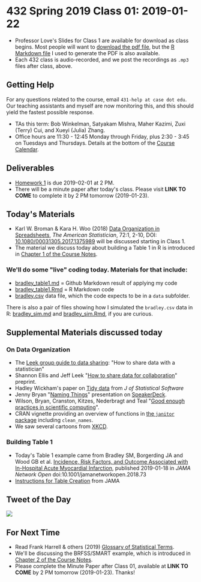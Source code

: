 # 432 Spring 2019 Class 01: 2019-01-22

- Professor Love's Slides for Class 1 are available for download as class begins. Most people will want to [download the pdf file](https://github.com/THOMASELOVE/2019-432/blob/master/slides/class01/432_2019_slides01.pdf), but the [R Markdown file](https://github.com/THOMASELOVE/2019-432/blob/master/slides/class01/432_2019_slides01.Rmd) I used to generate the PDF is also available.
- Each 432 class is audio-recorded, and we post the recordings as `.mp3` files after class, above.

## Getting Help

For any questions related to the course, email `431-help at case dot edu`. Our teaching assistants and myself are now monitoring this, and this should yield the fastest possible response.

- TAs this term: Bob Winkelman, Satyakam Mishra, Maher Kazimi, Zuxi (Terry) Cui, and Xueyi (Julia) Zhang.
- Office hours are 11:30 - 12:45 Monday through Friday, plus 2:30 - 3:45 on Tuesdays and Thursdays. Details at the bottom of the [Course Calendar](https://github.com/THOMASELOVE/2019-432/blob/master/calendar.md).

## Deliverables

- [Homework 1](https://github.com/THOMASELOVE/2019-432/tree/master/homework) is due 2019-02-01 at 2 PM.
- There will be a minute paper after today's class. Please visit **LINK TO COME** to complete it by 2 PM tomorrow (2019-01-23).

## Today's Materials

- Karl W. Broman & Kara H. Woo (2018) [Data Organization in Spreadsheets](https://github.com/THOMASELOVE/2019-432/blob/master/references/pdf/Broman_and_Woo_2018_Data_Organization_in_Spreadsheets.pdf), *The American Statistician*, 72:1, 2-10, DOI: [10.1080/00031305.2017.1375989](https://doi.org/10.1080/00031305.2017.1375989) will be discussed starting in Class 1.
- The material we discuss today about building a Table 1 in R is introduced in [Chapter 1 of the Course Notes](https://thomaselove.github.io/2019-432-book/building-table-1.html).

### We'll do some "live" coding today. Materials for that include: 

- [bradley_table1.md](https://github.com/THOMASELOVE/2019-432/blob/master/slides/class01/bradley_table1.md) = Github Markdown result of applying my code
- [bradley_table1.Rmd](https://github.com/THOMASELOVE/2019-432/blob/master/slides/class01/bradley_table1.Rmd) = R Markdown code
- [bradley.csv](https://github.com/THOMASELOVE/2019-432/blob/master/slides/class01/data/bradley.csv) data file, which the code expects to be in a `data` subfolder.

There is also a pair of files showing how I simulated the `bradley.csv` data in R: [bradley_sim.md](https://github.com/THOMASELOVE/2019-432/blob/master/slides/class01/bradley_sim.md) and [bradley_sim.Rmd](https://github.com/THOMASELOVE/2019-432/blob/master/slides/class01/bradley_sim.Rmd), if you are curious.

## Supplemental Materials discussed today

### On Data Organization

- The [Leek group guide to data sharing](https://github.com/jtleek/datasharing): "How to share data with a statistician"
- Shannon Ellis and Jeff Leek "[How to share data for collaboration](https://peerj.com/preprints/3139/)" preprint.
- Hadley Wickham's paper on [Tidy data](https://www.jstatsoft.org/article/view/v059i10) from *J of Statistical Software*
- Jenny Bryan "[Naming Things](https://speakerdeck.com/jennybc/how-to-name-files)" presentation on [SpeakerDeck](https://speakerdeck.com/jennybc/how-to-name-files).
- Wilson, Bryan, Cranston, Kitzes, Nederbragt and Teal "[Good enough practices in scientific computing](https://github.com/swcarpentry/good-enough-practices-in-scientific-computing#readme)".
- CRAN vignette providing an overview of functions in [the `janitor` package](https://cran.r-project.org/web/packages/janitor/vignettes/janitor.html) including `clean_names`.
- We saw several cartoons from [XKCD](https://xkcd.com/).

### Building Table 1

- Today's Table 1 example came from Bradley SM, Borgerding JA and Wood GB et al. [Incidence, Risk Factors, and Outcome Associated with In-Hospital Acute Myocardial Infarction](https://jamanetwork.com/journals/jamanetworkopen/fullarticle/2720923), published 2019-01-18 in *JAMA Network Open* doi:10.1001/jamanetworkopen.2018.73
- [Instructions for Table Creation](https://jama.jamanetwork.com/data/ifora-forms/jama/tablecreationinst.pdf) from JAMA

## Tweet of the Day

![](https://github.com/THOMASELOVE/2019-432/blob/master/slides/class01/figures/branch_tw.png)

## For Next Time

- Read Frank Harrell & others (2019) [Glossary of Statistical Terms](http://hbiostat.org/doc/glossary.pdf).
- We'll be discussing the BRFSS/SMART example, which is introduced in [Chapter 2 of the Course Notes](https://thomaselove.github.io/2019-432-book/linear-regression-on-a-small-smart-data-set.html).
- Please complete the Minute Paper after Class 01, available at **LINK TO COME** by 2 PM tomorrow (2019-01-23). Thanks!
